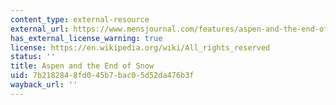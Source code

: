 ```yaml
---
content_type: external-resource
external_url: https://www.mensjournal.com/features/aspen-and-the-end-of-snow-20140117/
has_external_license_warning: true
license: https://en.wikipedia.org/wiki/All_rights_reserved
status: ''
title: Aspen and the End of Snow
uid: 7b218284-8fd0-45b7-bac0-5d52da476b3f
wayback_url: ''
---
```

